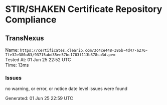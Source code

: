 # STIR/SHAKEN Certificate Repository Compliance

## TransNexus

Name: `https://certificates.clearip.com/3c4ce448-386b-4d47-a276-7fe32e380a83/93715abd35ee57bc1703f113b378ca3d.pem`\
Tested At: 01 Jun 25 22:52 UTC\
Time: 13ms

### Issues

no warning, or error, or notice date level issues were found

Generated: 01 Jun 25 22:59 UTC